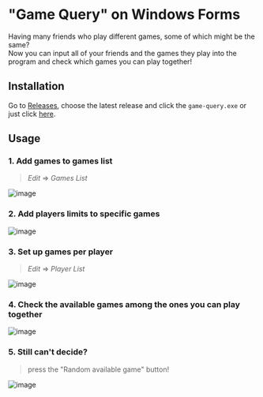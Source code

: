 # "Game Query" on Windows Forms 
Having many friends who play different games, some of which might be the same? <br>
Now you can input all of your friends and the games they play into the program and check which games you can play together!

## Installation
Go to <a href="https://github.com/andrii-malakhovtsev/game-query-winforms/releases">Releases</a>, choose the latest release and click the `game-query.exe` or
just click <a href="https://github.com/andrii-malakhovtsev/game-query-winforms/releases/download/1.0/game-query.exe">here</a>.

## Usage
### 1. Add games to games list
> *Edit* => *Games List*

![image](https://github.com/user-attachments/assets/0a3efbb7-5b3d-4ae2-8135-b7625ac81ad0)

### 2. Add players limits to specific games

![image](https://github.com/user-attachments/assets/78ef34d5-e7ff-403a-8bb7-0b5810c83995)

### 3. Set up games per player
> *Edit* => *Player List*

![image](https://github.com/user-attachments/assets/5f5db6e6-e104-4419-99f1-ad9efd611110)

### 4. Check the available games among the ones you can play together

![image](https://github.com/user-attachments/assets/1003d595-708e-453a-829d-619c0c99db8a)

### 5. Still can't decide?
> press the "Random available game" button!

![image](https://github.com/user-attachments/assets/5b26e95f-a914-4e60-8330-29f8ac69b600)
